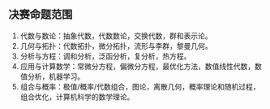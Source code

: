 ## 决赛命题范围

1. 代数与数论：抽象代数，代数数论，交换代数，群和表示论。
2. 几何与拓扑：代数拓扑，微分拓扑，流形与李群，黎曼几何。
3. 分析与方程：调和分析，泛函分析，复分析，热方程。
4. 应用与计算数学：常微分方程，偏微分方程，最优化方法，数值线性代数，数值分析，机器学习。
5. 组合与概率：极值/概率/代数组合，图论，离散几何，概率理论和随机过程，组合优化，计算机科学的数学理论。
